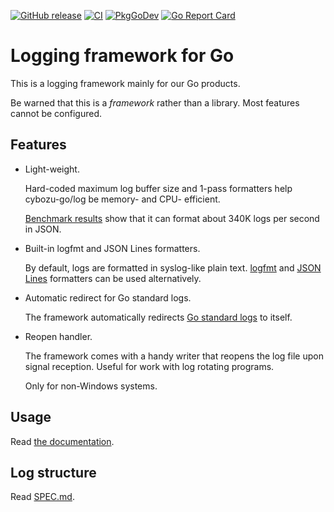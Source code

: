 [![GitHub release](https://img.shields.io/github/release/cybozu-go/log.svg?maxAge=60)][releases]
[![CI](https://github.com/cybozu-go/log/actions/workflows/ci.yaml/badge.svg)](https://github.com/cybozu-go/log/actions/workflows/ci.yaml)
[![PkgGoDev](https://pkg.go.dev/badge/github.com/cybozu-go/log)](https://pkg.go.dev/github.com/cybozu-go/log)
[![Go Report Card](https://goreportcard.com/badge/github.com/cybozu-go/log)](https://goreportcard.com/report/github.com/cybozu-go/log)

Logging framework for Go
========================

This is a logging framework mainly for our Go products.

Be warned that this is a _framework_ rather than a library.
Most features cannot be configured.

Features
--------

* Light-weight.

    Hard-coded maximum log buffer size and 1-pass formatters
    help cybozu-go/log be memory- and CPU- efficient.

    [Benchmark results](https://github.com/cybozu-go/log/commit/77006d9e5ed4094bf5b8e194dc659b60aeea3e03)
    show that it can format about 340K logs per second in JSON.

* Built-in logfmt and JSON Lines formatters.

    By default, logs are formatted in syslog-like plain text.
    [logfmt][] and [JSON Lines][jsonl] formatters can be used alternatively.

* Automatic redirect for Go standard logs.

    The framework automatically redirects [Go standard logs][golog]
    to itself.

* Reopen handler.

    The framework comes with a handy writer that reopens the log file
    upon signal reception.  Useful for work with log rotating programs.

    Only for non-Windows systems.

Usage
-----

Read [the documentation](https://pkg.go.dev/github.com/cybozu-go/log).

Log structure
-------------

Read [SPEC.md](SPEC.md).

[releases]: https://github.com/cybozu-go/log/releases
[logfmt]: https://brandur.org/logfmt
[jsonl]: https://jsonlines.org/
[golog]: https://golang.org/pkg/log/
